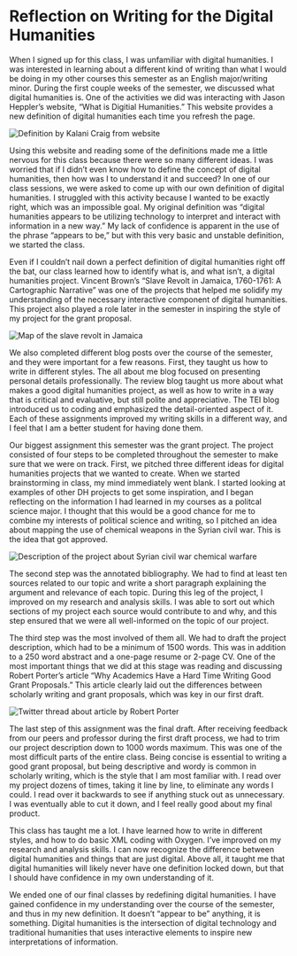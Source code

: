 # Reflection on Writing for the Digital Humanities
When I signed up for this class, I was unfamiliar with digital humanities. I was interested in learning about a different kind of writing than what I would be doing in my other courses this semester as an English major/writing minor. During the first couple weeks of the semester, we discussed what digital humanities is. One of the activities we did was interacting with Jason Heppler’s website, “What is Digitial Humanities.” This website provides a new definition of digital humanities each time you refresh the page. 

![Definition by Kalani Craig from website](https://maggieflan18.github.io/Maggie-Flanagan/images/DHWebsiteDefinition.jpg)

Using this website and reading some of the definitions made me a little nervous for this class because there were so many different ideas. I was worried that if I didn’t even know how to define the concept of digital humanities, then how was I to understand it and succeed? In one of our class sessions, we were asked to come up with our own definition of digital humanities. I struggled with this activity because I wanted to be exactly right, which was an impossible goal. My original definition was “digital humanities appears to be utilizing technology to interpret and interact with information in a new way.” My lack of confidence is apparent in the use of the phrase “appears to be,” but with this very basic and unstable definition, we started the class. 

Even if I couldn’t nail down a perfect definition of digital humanities right off the bat, our class learned how to identify what is, and what isn’t, a digital humanities project. Vincent Brown’s “Slave Revolt in Jamaica, 1760-1761: A Cartographic Narrative” was one of the projects that helped me solidify my understanding of the necessary interactive component of digital humanities. This project also played a role later in the semester in inspiring the style of my project for the grant proposal. 

![Map of the slave revolt in Jamaica](https://maggieflan18.github.io/Maggie-Flanagan/images/SlaveRevoltProject.jpg)

We also completed different blog posts over the course of the semester, and they were important for a few reasons. First, they taught us how to write in different styles. The all about me blog focused on presenting personal details professionally. The review blog taught us more about what makes a good digital humanities project, as well as how to write in a way that is critical and evaluative, but still polite and appreciative. The TEI blog introduced us to coding and emphasized the detail-oriented aspect of it. Each of these assignments improved my writing skills in a different way, and I feel that I am a better student for having done them.

Our biggest assignment this semester was the grant project. The project consisted of four steps to be completed throughout the semester to make sure that we were on track. First, we pitched three different ideas for digital humanities projects that we wanted to create. When we started brainstorming in class, my mind immediately went blank. I started looking at examples of other DH projects to get some inspiration, and I began reflecting on the information I had learned in my courses as a politcal science major. I thought that this would be a good chance for me to combine my interests of political science and writing, so I pitched an idea about mapping the use of chemical weapons in the Syrian civil war. This is the idea that got approved.

![Description of the project about Syrian civil war chemical warfare](https://maggieflan18.github.io/Maggie-Flanagan/images/SyriaProjectProposal.jpg)

The second step was the annotated bibliography. We had to find at least ten sources related to our topic and write a short paragraph explaining the argument and relevance of each topic. During this leg of the project, I improved on my research and analysis skills. I was able to sort out which sections of my project each source would contribute to and why, and this step ensured that we were all well-informed on the topic of our project. 

The third step was the most involved of them all. We had to draft the project description, which had to be a minimum of 1500 words. This was in addition to a 250 word abstract and a one-page resume or 2-page CV. One of the most important things that we did at this stage was reading and discussing Robert Porter’s article “Why Academics Have a Hard Time Writing Good Grant Proposals.” This article clearly laid out the differences between scholarly writing and grant proposals, which was key in our first draft. 

![Twitter thread about article by Robert Porter](https://maggieflan18.github.io/Maggie-Flanagan/images/PorterArticleTweet.jpg)

The last step of this assignment was the final draft. After receiving feedback from our peers and professor during the first draft process, we had to trim our project description down to 1000 words maximum. This was one of the most difficult parts of the entire class. Being concise is essential to writing a good grant proposal, but being descriptive and wordy is common in scholarly writing, which is the style that I am most familiar with. I read over my project dozens of times, taking it line by line, to eliminate any words I could. I read over it backwards to see if anything stuck out as unnecessary. I was eventually able to cut it down, and I feel really good about my final product. 

This class has taught me a lot. I have learned how to write in different styles, and how to do basic XML coding with Oxygen. I’ve improved on my research and analysis skills. I can now recognize the difference between digital humanities and things that are just digital. Above all, it taught me that digital humanities will likely never have one definition locked down, but that I should have confidence in my own understanding of it. 

We ended one of our final classes by redefining digital humanities. I have gained confidence in my understanding over the course of the semester, and thus in my new definition. It doesn’t “appear to be” anything, it is something. Digital humanities is the intersection of digital technology and traditional humanities that uses interactive elements to inspire new interpretations of information.
